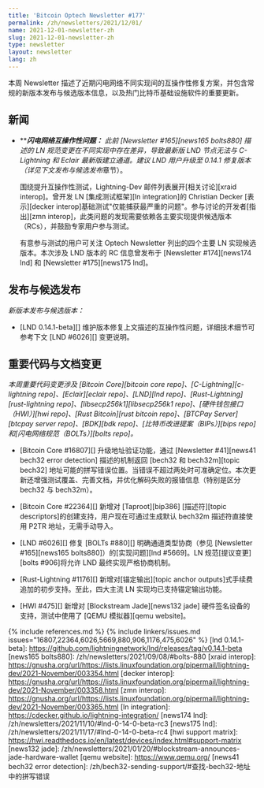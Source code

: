 ```yaml
---
title: 'Bitcoin Optech Newsletter #177'
permalink: /zh/newsletters/2021/12/01/
name: 2021-12-01-newsletter-zh
slug: 2021-12-01-newsletter-zh
type: newsletter
layout: newsletter
lang: zh
---
```

本周 Newsletter 描述了近期闪电网络不同实现间的互操作性修复方案，并包含常规的新版本发布与候选版本信息，以及热门比特币基础设施软件的重要更新。

## 新闻

- ​**<!--ln-reliability-versus-fee-parameterization-->****闪电网络互操作性问题：** 此前 [Newsletter #165][news165 bolts880] 描述的 LN 规范变更在不同实现中存在差异，导致最新版 LND 节点无法与 C-Lightning 和 Eclair 最新版建立通道。建议 LND 用户升级至 0.14.1 修复版本（详见下文*发布与候选发布*章节）。

  围绕提升互操作性测试，Lightning-Dev 邮件列表展开[相关讨论][xraid interop]。曾开发 LN [集成测试框架][ln integration]的 Christian Decker [表示][decker interop]基础测试"仅能捕获最严重的问题"。参与讨论的开发者[指出][zmn interop]，此类问题的发现需要依赖各主要实现提供候选版本（RCs），并鼓励专家用户参与测试。

  有意参与测试的用户可关注 Optech Newsletter 列出的四个主要 LN 实现候选版本。本次涉及 LND 版本的 RC 信息曾发布于 [Newsletter #174][news174 lnd] 和 [Newsletter #175][news175 lnd]。

## 发布与候选发布

*新版本发布与候选版本：*

- [LND 0.14.1-beta][] 维护版本修复上文描述的互操作性问题，详细技术细节可参考下文 [LND #6026][] 变更说明。

## 重要代码与文档变更

*本周重要代码变更涉及 [Bitcoin Core][bitcoin core repo]、[C-Lightning][c-lightning repo]、[Eclair][eclair repo]、[LND][lnd repo]、[Rust-Lightning][rust-lightning repo]、[libsecp256k1][libsecp256k1 repo]、[硬件钱包接口（HWI）][hwi repo]、[Rust Bitcoin][rust bitcoin repo]、[BTCPay Server][btcpay server repo]、[BDK][bdk repo]、[比特币改进提案（BIPs）][bips repo]和[闪电网络规范（BOLTs）][bolts repo]。*

- [Bitcoin Core #16807][] 升级地址验证功能，通过 [Newsletter #41][news41 bech32 error detection] 描述的机制返回 [bech32 和 bech32m][topic bech32] 地址可能的拼写错误位置。当错误不超过两处时可准确定位。本次更新还增强测试覆盖、完善文档，并优化解码失败的报错信息（特别是区分 bech32 与 bech32m）。

- [Bitcoin Core #22364][] 新增对 [Taproot][bip386] [描述符][topic descriptors]的创建支持，用户现在可通过生成默认 bech32m 描述符直接使用 P2TR 地址，无需手动导入。

- [LND #6026][] 修复 [BOLTs #880][] 明确通道类型协商（参见 [Newsletter #165][news165 bolts880]）的[实现问题][lnd #5669]。LN 规范[提议变更][bolts #906]将允许 LND 最终实现严格协商机制。

- [Rust-Lightning #1176][] 新增对[锚定输出][topic anchor outputs]式手续费追加的初步支持。至此，四大主流 LN 实现均已支持锚定输出功能。

- [HWI #475][] 新增对 [Blockstream Jade][news132 jade] 硬件签名设备的支持，测试中使用了 [QEMU 模拟器][qemu website]。

{% include references.md %}
{% include linkers/issues.md issues="16807,22364,6026,5669,880,906,1176,475,6026" %}
[lnd 0.14.1-beta]: https://github.com/lightningnetwork/lnd/releases/tag/v0.14.1-beta
[news165 bolts880]: /zh/newsletters/2021/09/08/#bolts-880
[xraid interop]: https://gnusha.org/url/https://lists.linuxfoundation.org/pipermail/lightning-dev/2021-November/003354.html
[decker interop]: https://gnusha.org/url/https://lists.linuxfoundation.org/pipermail/lightning-dev/2021-November/003358.html
[zmn interop]: https://gnusha.org/url/https://lists.linuxfoundation.org/pipermail/lightning-dev/2021-November/003365.html
[ln integration]: https://cdecker.github.io/lightning-integration/
[news174 lnd]: /zh/newsletters/2021/11/10/#lnd-0-14-0-beta-rc3
[news175 lnd]: /zh/newsletters/2021/11/17/#lnd-0-14-0-beta-rc4
[hwi support matrix]: https://hwi.readthedocs.io/en/latest/devices/index.html#support-matrix
[news132 jade]: /zh/newsletters/2021/01/20/#blockstream-announces-jade-hardware-wallet
[qemu website]: https://www.qemu.org/
[news41 bech32 error detection]: /zh/bech32-sending-support/#查找-bech32-地址中的拼写错误
